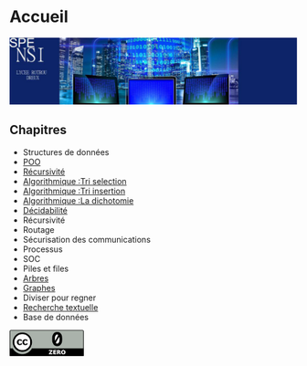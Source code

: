 # Accueil
[![alt text](../images/nsiBandeau.png)](https://www.lyceerotroudreux.com)
 

## Chapitres
* Structures de données
* [POO](<poo.md>)
* [Récursivité](<recursivite.md>)
*  [Algorithmique :Tri selection ](<algorithmique/Les Tris/tri_selection.md>)
* [Algorithmique :Tri insertion ](<algorithmique/Les Tris/tri_insertion.md>)
*  [Algorithmique :La dichotomie](<algorithmique/dichotomie.md>)
* [Décidabilité](<decidabilite.md>)
* Récursivité
* Routage
* Sécurisation des communications
* Processus
* SOC
* Piles et files
* [Arbres](<algorithmique/algoArbre.md>)
* [Graphes](<algorithmique/algoGraphe.md>)
* Diviser pour regner
* [Recherche textuelle](<rechercheTextuelle.md>) 
* Base de données

[![alt text](../images/cc.png)](https://creativecommons.org/publicdomain/zero/1.0/deed.fr)                  
